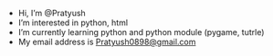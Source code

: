 - Hi, I’m @Pratyush
- I’m interested in python, html
- I’m currently learning python and python module (pygame, tutrle) 
- My email address is Pratyush0898@gmail.com
